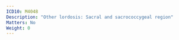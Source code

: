 ```yaml
---
ICD10: M4048
Description: "Other lordosis: Sacral and sacrococcygeal region"
Matters: No
Weight: 0
---
```

